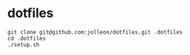 # dotfiles

```
git clone git@github.com:jolleon/dotfiles.git .dotfiles
cd .dotfiles
./setup.sh
```
